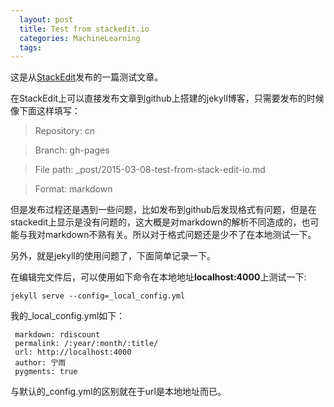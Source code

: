 ```yaml
---
  layout: post
  title: Test from stackedit.io
  categories: MachineLearning
  tags:
---
```

  
这是从[StackEdit](https://stackedit.io/)发布的一篇测试文章。

在StackEdit上可以直接发布文章到github上搭建的jekyll博客，只需要发布的时候像下面这样填写：

>Repository: cn

>Branch: gh-pages

>File path: _post/2015-03-08-test-from-stack-edit-io.md

>Format: markdown


但是发布过程还是遇到一些问题，比如发布到github后发现格式有问题，但是在stackedit上显示是没有问题的，这大概是对markdown的解析不同造成的，也可能与我对markdown不熟有关。所以对于格式问题还是少不了在本地测试一下。

另外，就是jekyll的使用问题了，下面简单记录一下。

在编辑完文件后，可以使用如下命令在本地地址**localhost:4000**上测试一下:

    jekyll serve --config=_local_config.yml

我的_local_config.yml如下：

	 markdown: rdiscount
	 permalink: /:year/:month/:title/
	 url: http://localhost:4000
	 author: 宁雨
	 pygments: true

与默认的_config.yml的区别就在于url是本地地址而已。




